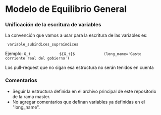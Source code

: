 # Modelo de Equilibrio General

### Unificación de la escritura de variables
La convención que vamos a usar para la escritura de las variables es:

`` 
variable_subíndices_supraíndices
``


Ejemplo:
``
G_t             ${G_t}$             (long_name='Gasto corriente real del gobierno')
``

Los pull-request que no sigan esa estructura no serán tenidos en cuenta

### Comentarios
- Seguir la estructura definida en el archivo principal de este repositorio de la rama master.
- No agregar comentarios que definan variables ya definidas en el "long_name".
